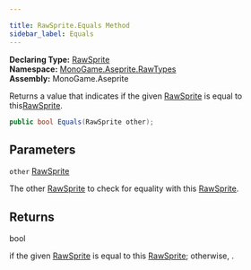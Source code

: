 ```yaml
---

title: RawSprite.Equals Method
sidebar_label: Equals
---
```

**Declaring Type:** [RawSprite](../)  
**Namespace:** [MonoGame.Aseprite.RawTypes](../../)  
**Assembly:** MonoGame.Aseprite

Returns a value that indicates if the given [RawSprite](../) is equal to this[RawSprite](../).

```csharp
public bool Equals(RawSprite other);
```

## Parameters

`other`  [RawSprite](../)

The other [RawSprite](../) to check for equality with this [RawSprite](../).

## Returns

bool

 if the given [RawSprite](../) is equal to this [RawSprite](../); otherwise, .


